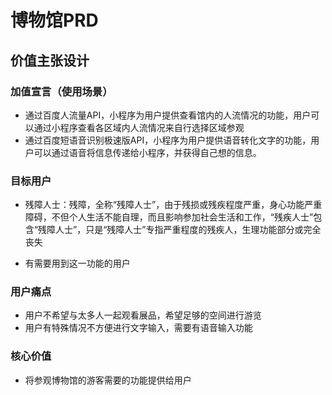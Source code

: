 # 博物馆PRD

## 价值主张设计
### 加值宣言（使用场景）

* 通过百度人流量API，小程序为用户提供查看馆内的人流情况的功能，用户可以通过小程序查看各区域内人流情况来自行选择区域参观
* 通过百度短语音识别极速版API，小程序为用户提供语音转化文字的功能，用户可以通过语音将信息传递给小程序，并获得自己想的信息。

### 目标用户
- 残障人士：残障，全称“残障人士”，由于残损或残疾程度严重，身心功能严重障碍，不但个人生活不能自理，而且影响参加社会生活和工作，“残疾人士”包含“残障人士”，只是“残障人士”专指严重程度的残疾人，生理功能部分或完全丧失
* 有需要用到这一功能的用户

### 用户痛点
* 用户不希望与太多人一起观看展品，希望足够的空间进行游览
* 用户有特殊情况不方便进行文字输入，需要有语音输入功能

### 核心价值
* 将参观博物馆的游客需要的功能提供给用户
 
